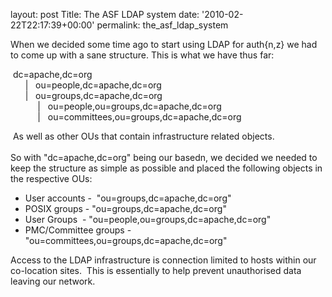 
layout: post
Title: The ASF LDAP system
date: '2010-02-22T22:17:39+00:00'
permalink: the_asf_ldap_system

<p>When we decided some time ago to start using LDAP for auth{n,z} we had to come up with a sane structure. This is what we have thus far:&nbsp;</p><p>&nbsp;dc=apache,dc=org<br />&nbsp;&nbsp;&nbsp;&nbsp;&nbsp; | &nbsp; ou=people,dc=apache,dc=org <br />&nbsp;&nbsp;&nbsp;&nbsp;&nbsp; | &nbsp; ou=groups,dc=apache,dc=org<br />&nbsp;&nbsp;&nbsp;&nbsp;&nbsp;&nbsp;&nbsp;&nbsp;&nbsp;&nbsp; | &nbsp; ou=people,ou=groups,dc=apache,dc=org<br />&nbsp;&nbsp;&nbsp;&nbsp;&nbsp;&nbsp;&nbsp;&nbsp;&nbsp;&nbsp; | &nbsp; ou=committees,ou=groups,dc=apache,dc=org</p><p>&nbsp;As well as other OUs that contain infrastructure related objects.<br /><br />So with &quot;dc=apache,dc=org&quot; being our basedn, we decided we needed to keep the structure as simple as possible and placed the following objects in the respective OUs:</p><ul><li>User accounts -&nbsp; &quot;ou=groups,dc=apache,dc=org&quot;</li><li>POSIX groups - &quot;ou=groups,dc=apache,dc=org&quot;</li><li>User Groups&nbsp; - &quot;ou=people,ou=groups,dc=apache,dc=org&quot;</li><li>PMC/Committee groups - &quot;ou=committees,ou=groups,dc=apache,dc=org&quot;</li></ul>Access to the LDAP infrastructure is connection limited to hosts within our co-location sites.&nbsp; This is essentially to help prevent unauthorised data leaving our network.&nbsp; <br /><br />
